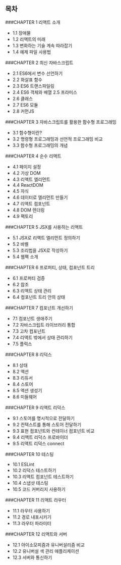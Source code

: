 ## 목차

###CHAPTER 1 리액트 소개 

* 1.1 장애물 
* 1.2 리액트의 미래 
* 1.3 변화하는 기술 계속 따라잡기 
* 1.4 예제 파일 사용법 

###CHAPTER 2 최신 자바스크립트 

* 2.1 ES6에서 변수 선언하기 
* 2.2 화살표 함수 
* 2.3 ES6 트랜스파일링 
* 2.4 ES6 객체와 배열 2.5 프라미스 
* 2.6 클래스 
* 2.7 ES6 모듈 
* 2.8 커먼JS 

###CHAPTER 3 자바스크립트를 활용한 함수형 프로그래밍 

* 3.1 함수형이란? 
* 3.2 명령형 프로그래밍과 선언적 프로그래밍 비교 
* 3.3 함수형 프로그래밍의 개념 

###CHAPTER 4 순수 리액트 

* 4.1 페이지 설정 
* 4.2 가상 DOM 
* 4.3 리액트 엘리먼트 
* 4.4 ReactDOM 
* 4.5 자식 
* 4.6 데이터로 엘리먼트 만들기 
* 4.7 리액트 컴포넌트 
* 4.8 DOM 렌더링 
* 4.9 팩토리 

###CHAPTER 5 JSX를 사용하는 리액트 

* 5.1 JSX로 리액트 엘리먼트 정의하기 
* 5.2 바벨 
* 5.3 조리법을 JSX로 작성하기 
* 5.4 웹팩 소개 

###CHAPTER 6 프로퍼티, 상태, 컴포넌트 트리 

* 6.1 프로퍼티 검증 
* 6.2 참조 
* 6.3 리액트 상태 관리 
* 6.4 컴포넌트 트리 안의 상태 

###CHAPTER 7 컴포넌트 개선하기 

* 7.1 컴포넌트 생애주기 
* 7.2 자바스크립트 라이브러리 통합 
* 7.3 고차 컴포넌트 
* 7.4 리액트 밖에서 상태 관리하기 
* 7.5 플럭스 

###CHAPTER 8 리덕스 

* 8.1 상태 
* 8.2 액션 
* 8.3 리듀서 
* 8.4 스토어 
* 8.5 액션 생성기 
* 8.6 미들웨어 

###CHAPTER 9 리액트 리덕스 

* 9.1 스토어를 명시적으로 전달하기 
* 9.2 컨텍스트를 통해 스토어 전달하기 
* 9.3 표현 컴포넌트와 컨테이너 컴포넌트 비교 
* 9.4 리액트 리덕스 프로바이더 
* 9.5 리액트 리덕스 connect 

###CHAPTER 10 테스팅 

* 10.1 ESLint 
* 10.2 리덕스 테스트하기 
* 10.3 리액트 컴포넌트 테스트하기 
* 10.4 스냅샷 테스팅 
* 10.5 코드 커버리지 사용하기 

###CHAPTER 11 리액트 라우터 

* 11.1 라우터 사용하기 
* 11.2 경로 내포시키기 
* 11.3 라우터 파라미터 

###CHAPTER 12 리액트와 서버 

* 12.1 아이소모피즘과 유니버설리즘 비교 
* 12.2 유니버설 색 관리 애플리케이션 
* 12.3 서버와 통신하기 